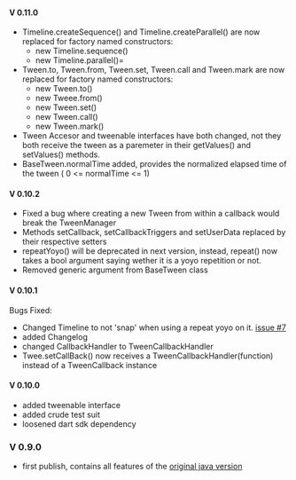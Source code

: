 #### V 0.11.0

* Timeline.createSequence() and Timeline.createParallel() are now replaced for factory named constructors:
  * new Timeline.sequence()
  * new Timeline.parallel()=
* Tween.to, Tween.from, Tween.set, Tween.call and Tween.mark are now replaced for factory named constructors:
  * new Tween.to()
  * new Tweee.from()
  * new Tween.set()
  * new Tween.call()
  * new Tween.mark()
* Tween Accesor and tweenable interfaces have both changed, not they both receive the tween as a paremeter in their getValues() and setValues() methods.
* BaseTween.normalTime added, provides the normalized elapsed time of the tween ( 0 <= normalTime <= 1)

#### V 0.10.2

* Fixed a bug where creating a new Tween from within a callback would break the TweenManager
* Methods setCallback, setCallbackTriggers and setUserData replaced by their respective setters
* repeatYoyo() will be deprecated in next version, instead, repeat() now takes a bool argument saying wether it is a yoyo repetition or not.
* Removed generic argument from BaseTween class


#### V 0.10.1

Bugs Fixed:
* Changed Timeline to not 'snap' when using a repeat yoyo on it. [issue #7](https://github.com/xaguzman/tween-engine-dart/issues/7)
* added Changelog
* changed CallbackHandler to TweenCallbackHandler
* Twee.setCallBack() now receives a TweenCallbackHandler(function) instead of a TweenCallback instance

#### V 0.10.0

* added tweenable interface
* added crude test suit
* loosened dart sdk dependency

### V 0.9.0

* first publish, contains all features of the [original java version](https://github.com/AurelienRibon/universal-tween-engine)